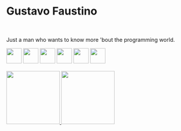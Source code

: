 <link rel="stylesheet" href="https://cdn.jsdelivr.net/gh/devicons/devicon@v2.15.1/devicon.min.css">

# Gustavo Faustino

</br>

Just a man who wants to know more 'bout the programming world.

<div>
  <code><img src="https://cdn.jsdelivr.net/gh/devicons/devicon/icons/java/java-original.svg" height="40px" /></code>
  <code><img src="https://cdn.jsdelivr.net/gh/devicons/devicon/icons/linux/linux-original.svg" height="40px"/></code>
  <code><img src="https://cdn.jsdelivr.net/gh/devicons/devicon/icons/mysql/mysql-plain.svg" height="40px"/></code>
  <code><img src="https://cdn.jsdelivr.net/gh/devicons/devicon/icons/ubuntu/ubuntu-plain-wordmark.svg" height="40px"/></code>
  <code><img src="https://cdn.jsdelivr.net/gh/devicons/devicon/icons/python/python-original.svg" height="40px"/></code>
  <code><img src="https://cdn.jsdelivr.net/gh/devicons/devicon/icons/vscode/vscode-plain.svg" height="40px"/></code>
</div>

<br>
<div>
  
<a href="https://github.com/LordKiller9451">
<img loading="lazy" height="140em" src="https://github-readme-stats.vercel.app/api/top-langs/?username=LordKiller9451&layout=compact&langs_count=7&theme=dracula"/>
<img loading="lazy" height="140em" src="https://github-readme-stats.vercel.app/api?username=LordKiller9451&show_icons=true&theme=dracula&include_all_commits=true&count_private=true"/>
</div>



<!--
**LordKiller9451/LordKiller9451** is a ✨ _special_ ✨ repository because its `README.md` (this file) appears on your GitHub profile.

Here are some ideas to get you started:

- 🔭 I’m currently working on ...
- 🌱 I’m currently learning ...
- 👯 I’m looking to collaborate on ...
- 🤔 I’m looking for help with ...
- 💬 Ask me about ...
- 📫 How to reach me: ...
- 😄 Pronouns: ...
- ⚡ Fun fact: ...
-->
